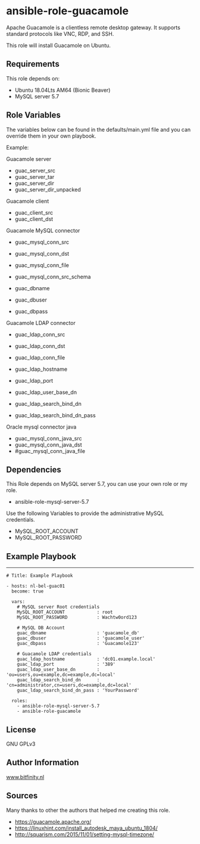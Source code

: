 ansible-role-guacamole
======================

Apache Guacamole is a clientless remote desktop gateway.
It supports standard protocols like VNC, RDP, and SSH.

This role will install Guacamole on Ubuntu. 

Requirements
------------

This role depends on:

- Ubuntu 18.04Lts AM64 (Bionic Beaver)
- MySQL server 5.7


Role Variables
--------------

The variables below can be found in the defaults/main.yml file and you can override them  in your own playbook. 

Example:

Guacamole server

-  guac_server_src
-  guac_server_tar
-  guac_server_dir
-  guac_server_dir_unpacked

Guacamole client

-  guac_client_src
-  guac_client_dst

Guacamole MySQL connector

-  guac_mysql_conn_src
-  guac_mysql_conn_dst
-  guac_mysql_conn_file
-  guac_mysql_conn_src_schema

-  guac_dbname
-  guac_dbuser
-  guac_dbpass

Guacamole LDAP connector

-  guac_ldap_conn_src
-  guac_ldap_conn_dst
-  guac_ldap_conn_file

-  guac_ldap_hostname
-  guac_ldap_port
-  guac_ldap_user_base_dn
-  guac_ldap_search_bind_dn
-  guac_ldap_search_bind_dn_pass

Oracle mysql connector java

-  guac_mysql_conn_java_src 
-  guac_mysql_conn_java_dst
-  #guac_mysql_conn_java_file



Dependencies
------------

This Role depends on MySQL server 5.7, you can use your own role or my role.

- ansible-role-mysql-server-5.7 

Use the following Variables to provide the administrative MySQL credentials.

- MySQL_ROOT_ACCOUNT
- MySQL_ROOT_PASSWORD



Example Playbook
----------------


  ---
    # Title: Example Playbook

    - hosts: nl-bel-guac01
      become: true

      vars:
        # MySQL server Root credentials
        MySQL_ROOT_ACCOUNT            : root
        MySQL_ROOT_PASSWORD           : Wachtw0ord123

        # MySQL DB Account
        guac_dbname                   : 'guacamole_db'
        guac_dbuser                   : 'guacamole_user'
        guac_dbpass                   : 'Guacamole123'

        # Guacamole LDAP credentials
        guac_ldap_hostname            : 'dc01.example.local'
        guac_ldap_port                : '389'
        guac_ldap_user_base_dn        : 'ou=users,ou=example,dc=example,dc=local'
        guac_ldap_search_bind_dn      : 'cn=administrator,cn=users,dc=example,dc=local'
        guac_ldap_search_bind_dn_pass : 'YourPassword'

      roles:
        - ansible-role-mysql-server-5.7
        - ansible-role-guacamole



License
-------

GNU GPLv3

Author Information
------------------

www.bitfinity.nl


Sources
-------

Many thanks to other the authors that helped me creating this role. 

- https://guacamole.apache.org/
- https://linuxhint.com/install_autodesk_maya_ubuntu_1804/
- http://squarism.com/2015/11/01/setting-mysql-timezone/
